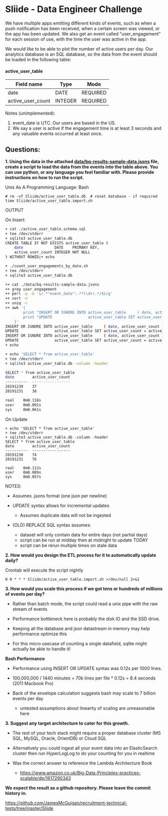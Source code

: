 # Sliide - Data Engineer Challenge

We have multiple apps emitting different kinds of events, such as when a push notification has been 
received, when a certain screen was viewed, or the app has been updated. We also get an event 
called “user_engagement” for each session of use, with the time the user was active in the app.

We would like to be able to plot the number of active users per day. Our analytics database is 
an SQL database, so the data from the event should be loaded in the following table:


#### active_user_table

| Field name        | Type    | Mode     |
| ----------------- | ------- | -------- |
| date              | DATE    | REQUIRED | 
| active_user_count | INTEGER | REQUIRED |


Notes (unimplemented):
1. event_date is UTC. Our users are based in the US.
2. We say a user is active if the engagement time is at least 3 seconds and any valuable
events occurred at least once.
                    


## Questions:
 
**1. Using the data in the attached [data/bq-results-sample-data.jsons](data/bq-results-sample-data.jsons) file, 
create a script to load the data from the events into the table above. You can use python, or any language you 
feel familiar with. Please provide instructions on how to run the script.**


Unix As A Programming Language: Bash
```
# rm -vf Sliide/active_user_table.db  # reset database - if required
time Sliide/active_user_table.import.sh
```

OUTPUT

On Insert:
```bash
+ cat ./active_user_table.schema.sql
+ tee /dev/stderr
+ sqlite3 active_user_table.db
CREATE TABLE IF NOT EXISTS active_user_table (
    date              DATE    PRIMARY KEY,
    active_user_count INTEGER NOT NULL
) WITHOUT ROWID;+ echo

+ ./count_user_engagements_by_date.sh
+ tee /dev/stderr
+ sqlite3 active_user_table.db

++ cat ./data/bq-results-sample-data.jsons
++ grep user_engagement
++ perl -p -e 's/.*"event_date":.*?(\d+).*/$1/g'
++ sort -n
++ uniq -c
++ awk '{
        print "INSERT OR IGNORE INTO active_user_table     ( date, active_user_count ) VALUES ( "$2", 0 );";
        print "UPDATE                active_user_table SET active_user_count = active_user_count + "$1" WHERE date = "$2";";
    }'
INSERT OR IGNORE INTO active_user_table     ( date, active_user_count ) VALUES ( 20191230, 0 );
UPDATE                active_user_table SET active_user_count = active_user_count + 37 WHERE date = 20191230;
INSERT OR IGNORE INTO active_user_table     ( date, active_user_count ) VALUES ( 20191231, 0 );
UPDATE                active_user_table SET active_user_count = active_user_count + 38 WHERE date = 20191231;
+ echo

+ echo 'SELECT * from active_user_table'
+ tee /dev/stderr
+ sqlite3 active_user_table.db -column -header

SELECT * from active_user_table
date        active_user_count
----------  -----------------
20191230    37               
20191231    38               

real    0m0.118s
user    0m0.091s
sys     0m0.061s                                           
```

On Update
```
+ echo 'SELECT * from active_user_table'
+ tee /dev/stderr
+ sqlite3 active_user_table.db -column -header
SELECT * from active_user_table
date        active_user_count
----------  -----------------
20191230    74               
20191231    76               

real    0m0.112s
user    0m0.089s
sys     0m0.057s
```

NOTES: 

- Assumes .jsons format (one json per newline)

- UPDATE syntax allows for incremental updates
  - Assumes duplicate data will not be ingested 

- (OLD) REPLACE SQL syntax assumes:
  - dataset will only contain data for entire days (not partial days)
  - script can be run at midday then at midnight to update TODAY   
  - script can be rerun multiple times on stale data



**2. How would you design the ETL process for it to automatically update daily?**

Crontab will execute the script nightly 
```
0 0 * * * Sliide/active_user_table.import.sh >/dev/null 2>&1
```

**3. How would you scale this process if we got tens or hundreds of millions of events per day?**

- Rather than batch mode, the script could read a unix pipe with the raw stream of events

- Performance bottleneck here is probably the disk IO and the SSD drive. 

- Keeping all the database and json datastream in memory may help performance optimize this

- For this micro usecase of counting a single datafield, sqlite might actually be able to handle it!


**Bash Performance** 

- Performance using INSERT OR UPDATE syntax was 0.12s per 1000 lines.

- 100,000,000 / 1440 minutes = 70k lines per file * 0.12s = 8.4 seconds (2011 Macbook Pro)

- Back of the envelope calculation suggests bash may scale to 7 billion events per day 
  - untested assumptions about linearity of scaling are unreasonable here 



 
**3. Suggest any target architecture to cater for this growth.**

- The rest of your tech stack might require a proper database cluster (MS SQL, MySQL, Oracle, OrientDB) or Cloud SQL 

- Alternatively you could ingest all your event data into an ElasticSearch cluster then run HyperLogLog to do your counting for you in realtime

- Was the correct answer to reference the Lambda Architecture Book
  - https://www.amazon.co.uk/Big-Data-Principles-practices-scalable/dp/1617290343
  


**We expect the result as a github repository. Please leave the commit history in.**

https://github.com/JamesMcGuigan/recruitment-technical-tests/tree/master/Sliide

